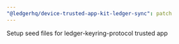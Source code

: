 ```yaml
---
"@ledgerhq/device-trusted-app-kit-ledger-sync": patch
---
```


Setup seed files for ledger-keyring-protocol trusted app
